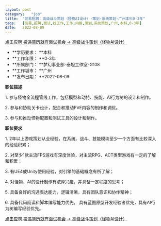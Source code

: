 ```yaml
---
layout:	post
category:	"job"
title:	"网易招聘：高级战斗策划（怪物AI设计）-策划-系统策划-广州本科0-3年"
tags:	[网易,招聘,面试,找工作,工作,内推,策划,系统策划,广州,本科,0-3年]
date:	2022-08-09
---
```


[点击应聘 投递简历就有面试机会 ->  高级战斗策划（怪物AI设计）](http://mobile.bole.netease.com/bole/boleDetail?id=28166&employeeId=346f03c3cda5f04c&key=all)



- **学历要求： **本科
- **工作年限： **0-3年
- **所属部门： **梦幻事业部-泰坦工作室-G108
- **工作城市： **广州
- **发布日期： **2022-08-09



**职位描述**

1.&nbsp;参与怪物全流程管线工作，包括模型和动特、技能、AI行为树的设计和制作。

2.&nbsp;参与和协助关卡设计，配合和推动PVE内容的制作和调优。

3.&nbsp;参与和推动怪物配置和测试工具的设计和制作。



**职位要求**

1.&nbsp;2年以上游戏策划从业经验，在系统、战斗、技能模块至少一个方面有比较深入的经验积累；

2.&nbsp;对至少1款主流FPS游戏有深度体验，对主流RPG、ACT类型游戏有一定的了解和积累；

3.&nbsp;有UE4或Unity使用经验，对引擎的基础概念有所了解；

4.&nbsp;对怪物、AI的设计制作有浓厚兴趣，并具备一定程度的思考；

5.&nbsp;具备良好的沟通表达能力，逻辑清晰，具有团队意识和协作精神；

6.&nbsp;具备代码阅读和脚本编写能力优先，&nbsp;具有蓝图原型开发经验者优先，具有AI行为树编写经验优先。



[点击应聘 投递简历就有面试机会 ->  高级战斗策划（怪物AI设计）](http://mobile.bole.netease.com/bole/boleDetail?id=28166&employeeId=346f03c3cda5f04c&key=all)